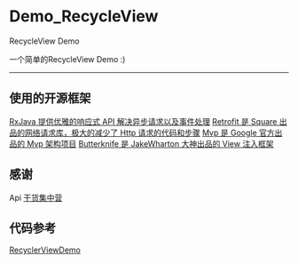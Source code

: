 # Demo_RecycleView
RecycleView Demo

一个简单的RecycleView Demo :)

------------------------------------------------------

## 使用的开源框架
[RxJava 提供优雅的响应式 API 解决异步请求以及事件处理](https://github.com/ReactiveX/RxJava)
[Retrofit 是 Square 出品的网络请求库，极大的减少了 Http 请求的代码和步骤](https://github.com/square/retrofit)
[Mvp 是 Google 官方出品的 Mvp 架构项目](https://github.com/googlesamples/android-architecture/tree/todo-mvp-dagger/)
[Butterknife 是 JakeWharton 大神出品的 View 注入框架](https://github.com/JakeWharton/butterknife)

## 感谢
Api
[干货集中营](https://gank.io/api)


## 代码参考
[RecyclerViewDemo](https://github.com/zhaochenpu/RecyclerViewDemo)
